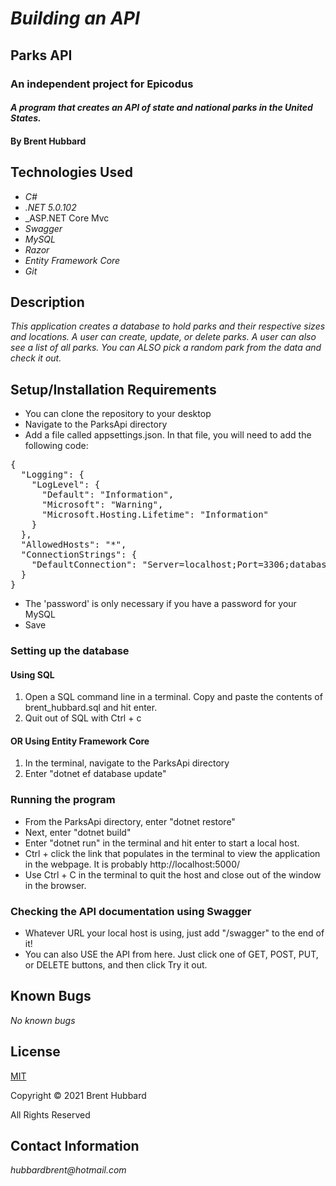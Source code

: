 # _Building an API_
## Parks API
### An independent project for Epicodus

#### _A program that creates an API of state and national parks in the United States._

#### By Brent Hubbard

## Technologies Used

* _C#_
* _.NET 5.0.102_
* _<span>ASP.NET</span> Core Mvc 
* _Swagger_
* _MySQL_
* _Razor_
* _Entity Framework Core_
* _Git_

## Description

_This application creates a database to hold parks and their respective sizes and locations. A user can create, update, or delete parks. A user can also see a list of all parks. You can ALSO pick a random park from the data and check it out._

## Setup/Installation Requirements

* You can clone the repository to your desktop
* Navigate to the ParksApi directory
* Add a file called appsettings.json. In that file, you will need to add the following code:
<pre>
{
  "Logging": {
    "LogLevel": {
      "Default": "Information",
      "Microsoft": "Warning",
      "Microsoft.Hosting.Lifetime": "Information"
    }
  },
  "AllowedHosts": "*",
  "ConnectionStrings": {
    "DefaultConnection": "Server=localhost;Port=3306;database=park;uid=root;pwd=<em>password</em>;"
  }
}
</pre>
* The 'password' is only necessary if you have a password for your MySQL
* Save
### Setting up the database
#### Using SQL
1. Open a SQL command line in a terminal. Copy and paste the contents of brent_hubbard.sql and hit enter.
2. Quit out of SQL with Ctrl + c
#### OR Using Entity Framework Core
1. In the terminal, navigate to the ParksApi directory
2. Enter "dotnet ef database update"
### Running the program
* From the ParksApi directory, enter "dotnet restore"
* Next, enter "dotnet build"
* Enter "dotnet run" in the terminal and hit enter to start a local host. 
* Ctrl + click the link that populates in the terminal to view the application in the webpage. It is probably http://localhost:5000/
* Use Ctrl + C in the terminal to quit the host and close out of the window in the browser.
### Checking the API documentation using Swagger
* Whatever URL your local host is using, just add "/swagger" to the end of it!
* You can also USE the API from here. Just click one of GET, POST, PUT, or DELETE buttons, and then click Try it out. 

## Known Bugs
 _No known bugs_

## License

[MIT](https://opensource.org/licenses/MIT)

Copyright © 2021 Brent Hubbard

All Rights Reserved

## Contact Information
_hubbardbrent@hotmail.com_